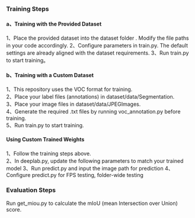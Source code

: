 
### Training Steps
#### a、Training with the Provided Dataset
1、Place the provided dataset into the dataset folder . Modify the file paths in your code accordingly. 
2、Configure parameters in train.py. The default settings are already aligned with the dataset requirements. 
3、Run train.py to start training。  

#### b、Training with a Custom Dataset
1、This repository uses the VOC format for training.  
2、Place your label files (annotations) in dataset/data/Segmentation.    
3、Place your image files in dataset/data/JPEGImages.  
4、Generate the required .txt files by running voc_annotation.py before training.  
5、Run train.py to start training.
 


#### Using Custom Trained Weights
1、Follow the training steps above.    
2、In deeplab.py, update the following parameters to match your trained model
3、Run predict.py and input the image path for prediction
4、Configure predict.py for FPS testing, folder-wide testing
   

### Evaluation Steps
Run get_miou.py to calculate the mIoU (mean Intersection over Union) score.  

